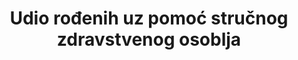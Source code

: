 ---
title: Udio rođenih uz pomoć stručnog zdravstvenog osoblja
permalink: /3-1-2/
sdg_goal: 3
layout: indicator
indicator: 3.1.2
indicator_variable: Udio rođenih uz stručnu pomoć
graph: longitudinal
graph_type_description: Line  graph
graph_status_notes: Graphed  FIX  AXIS
variable_description: null
variable_notes: null
un_designated_tier: '1'
un_custodial_agency: 'UNICEF  (Partnering  Agencies:  WHO,  UNFPA)'
target_id: '3.1'
has_metadata: true
goal_meta_link: 'http://unstats.un.org/sdgs/files/metadata-compilation/Metadata-Goal-3.pdf'
goal_meta_link_page: 3
indicator_name: Udio rođenih uz pomoć stručnog zdravstvenog osoblja
target: >-
  Do 2030. globalno smanjiti stopu maternalne smrtnosti na manje od 70 na 100,000 živorođenih
indicator_definition: >-
  Postotak živorođenih uz pomoć stručnog zdravstvenog osoblja u određenom vremenskom razdoblju


method_of_computation: >-
  Number  of  births  attended  by  skilled  health  personnel  (doctors,  nurses  or  midwives)  trained  in  providing  life_saving  obstetric  care,  including  giving  the  necessary  supervision,  care  and  advice  to  women  during  pregnancy,  childbirth  and  the  postpartum  period,  to  conduct  deliveries  on  their  own,  and  to  care  for  newborns  /  The  total  number  of  live  births  in  the  same  period  Method  of  measurement  Definition  of  skilled  birth  attendant  varies  between  countries.  The  percentage  of  births  attended  by  skilled  health  personnel  is  calculated  as  the  number  of  births  attended  by  skilled  health  personnel  (doctors,  nurses  or  midwives)  expressed  as  a  percentage  of  the  total  number  of  births  in  the  same  period.  Births  attended  by  skilled  health  personnel  =  (number  of  births  attended  by  skilled  health  personnel)/(total  number  of  live  births)  x  100.  In  household  surveys,  such  as  DHS,  MICS  and  RHS,  the  respondent  is  asked  about  each  live  birth  and  who  helped  during  delivery  for  a  period  up  to  five  years  before  the  interview.''  Service/facility  records  could  be  used  where  a  high  proportion  of  births  occur  in  health  facilities  and  are  therefore  recorded.  Method  of  estimation  Data  for  global  monitoring  are  reported  by  UNICEF  and  WHO.  These  agencies  obtain  the  data  -  both  survey  and  registry  data  '  from  national  sources.  Before  data  can  be  included  in  the  global  databases,  UNICEF  and  WHO  undertake  a  process  of  data  verification  that  includes  correspondence  with  field  offices  to  clarify  any  questions.  In  terms  of  survey  data,  some  survey  reports  may  present  a  total  percentage  of  births  attended  by  a  type  of  provider  that  does  not  conform  to  the  MDG  definition  (e.g.  total  includes  providers  who  are  not  considered  skilled,  such  as  community  health  workers).  In  this  case,  the  percentage  delivered  by  a  physician,  nurse  or  midwife  are  totalled  and  entered  into  the  global  database  as  the  MDG  estimate.''  Predominant  type  of  statistics:  adjusted
source_title: null
source_notes: null
published: true
actual_indicator_available: Proportion  of  births  attended  by  skilled  health  personnel
actual_indicator_available_description: >-
  Represents  the  percentage  of  all  births  attended  by  a  doctor  of  medicine,  doctor  of  osteopathy,  certified  nurse-midwife,  or  other  midwife
us_method_of_computation: >-
  Number  of  births  attended  by  a  doctor  of  medicine,  doctor  of  osteopathy,  certified  nurse-midwife  or  other  midwife  divided  by  total  number  of  births  expressed  per  100  births.
comments_and_limitations: Data  currently  available  through  2016
periodicity: Annual
date_of_national_source_publication: 'September,  2017'
scheduled_update_by_national_source: 'September,  2018'
source_agency_staff_name: >-
  Reproductive  Health  Statistics,  Division  of  Vital  Statistics,  National  Center  for  Health  Statistics
source_agency_staff_email: ambranum@cdc.gov
source_url: 'http://www.cdc.gov/nchs/data_access/vitalstatsonline.htm'
source_agency_survey_dataset: National  Center  for  Health  Statistics/Final  natality  data
graph_title: null 

---